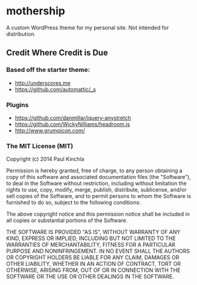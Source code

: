 # mothership

A custom WordPress theme for my personal site. Not intended for distribution.   

## Credit Where Credit is Due

### Based off the starter theme:

- http://underscores.me
- https://github.com/automattic/_s

### Plugins

- https://github.com/danmillar/jquery-anystretch  
- https://github.com/WickyNilliams/headroom.js
- http://www.grumpicon.com/

### The MIT License (MIT)

Copyright (c) 2014 Paul Kinchla

Permission is hereby granted, free of charge, to any person obtaining a copy
of this software and associated documentation files (the "Software"), to deal
in the Software without restriction, including without limitation the rights
to use, copy, modify, merge, publish, distribute, sublicense, and/or sell
copies of the Software, and to permit persons to whom the Software is
furnished to do so, subject to the following conditions:

The above copyright notice and this permission notice shall be included in
all copies or substantial portions of the Software.

THE SOFTWARE IS PROVIDED "AS IS", WITHOUT WARRANTY OF ANY KIND, EXPRESS OR
IMPLIED, INCLUDING BUT NOT LIMITED TO THE WARRANTIES OF MERCHANTABILITY,
FITNESS FOR A PARTICULAR PURPOSE AND NONINFRINGEMENT. IN NO EVENT SHALL THE
AUTHORS OR COPYRIGHT HOLDERS BE LIABLE FOR ANY CLAIM, DAMAGES OR OTHER
LIABILITY, WHETHER IN AN ACTION OF CONTRACT, TORT OR OTHERWISE, ARISING FROM,
OUT OF OR IN CONNECTION WITH THE SOFTWARE OR THE USE OR OTHER DEALINGS IN
THE SOFTWARE.  

